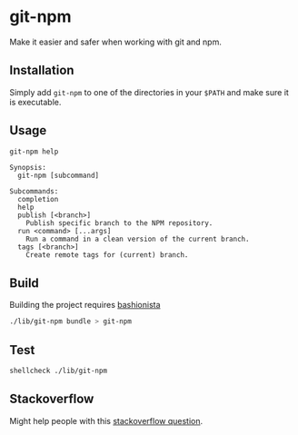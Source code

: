 # git-npm

Make it easier and safer when working with git and npm.

## Installation

Simply add `git-npm` to one of the directories in your `$PATH` and make sure it
is executable.

## Usage

```bash bash
git-npm help
```
```
Synopsis:
  git-npm [subcommand]

Subcommands:
  completion 
  help 
  publish [<branch>]
    Publish specific branch to the NPM repository.
  run <command> [...args]
    Run a command in a clean version of the current branch.
  tags [<branch>]
    Create remote tags for (current) branch.
```

## Build

Building the project requires [bashionista][1]

```bash bash
./lib/git-npm bundle > git-npm
```

## Test

```bash bash
shellcheck ./lib/git-npm
```

## Stackoverflow

Might help people with this [stackoverflow question][2].

[1]:https://github.com/bas080/bashionista
[2]:https://stackoverflow.com/questions/38460008/automate-git-commit-versioning-tag-by-npm-node/69396023#69396023
